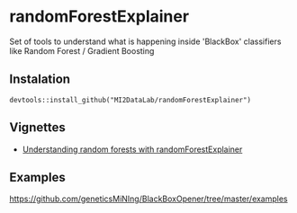 # randomForestExplainer

Set of tools to understand what is happening inside 'BlackBox' classifiers like Random Forest / Gradient Boosting

## Instalation

```
devtools::install_github("MI2DataLab/randomForestExplainer")
```

## Vignettes 

* [Understanding random forests with randomForestExplainer](https://rawgit.com/geneticsMiNIng/BlackBoxOpener/master/randomForestExplainer/inst/doc/randomForestExplainer.html)


## Examples

https://github.com/geneticsMiNIng/BlackBoxOpener/tree/master/examples
